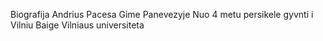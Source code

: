 Biografija
Andrius Pacesa
Gime Panevezyje
Nuo 4 metu persikele gyvnti i Vilniu
Baige Vilniaus universiteta